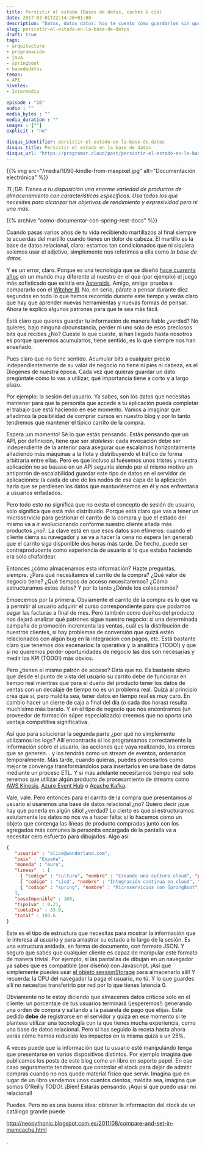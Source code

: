 ```yaml
---
title: Persistir el estado (Bases de datos, caches & cía)
date: 2017-03-01T22:14:20+01:00
description: "Datos, datos datos: hoy te cuento cómo guardarlos sin que a medio plazo tengas un problema de coste o escalabilidad."
slug: persistir-el-estado-en-la-base-de-datos
draft: true
tags:
- arquitectura
- programación
- java
- springboot
- basededatos
temas:
- API
niveles:
- Intermedio

episode : "16"
audio : ""
media_bytes : ""
media_duration : ""
images : [""]
explicit : "no"

disqus_identifier: persistir-el-estado-en-la-base-de-datos
disqus_title: Persistir el estado en la base de datos
disqus_url: "https://programar.cloud/post/persistir-el-estado-en-la-base-de-datos"
---
```


{{% img src="/media/1090-kindle-from-maxpixel.jpg" alt="Documentación electrónica" %}}

*TL;DR: Tienes a tu disposición una enorme variedad de productos de almacenamiento con características específicas. Usa todos los que necesites para alcanzar tus objetivos de rendimiento y expresividad pero ni uno más.*

{{% archive "como-documentar-con-spring-rest-docs" %}}

Cuando pasas varios años de tu vida recibiendo martillazos al final siempre te acuerdas del martillo cuando tienes un dolor de cabeza. El martillo es la base de datos relacional, claro: estamos tan condicionados que ni siquiera solemos usar el adjetivo, simplemente nos referimos a ella como *la base de datos*.

Y es un error, claro. Porque es una tecnología que se diseñó [hace cuarenta años](TODO!) en un mundo muy diferente al nuestro en el que (por ejemplo) el juego más sofisticado que existía era [Asteroids](TODO!). Amigo, amiga: prueba a compararlo con el [Witcher III](TODO!). No, en serio, párate a pensar durante diez segundos en todo lo que hemos recorrido durante este tiempo y verás claro que hay que aprender nuevas herramientas y nuevas formas de pensar. Ahora te explico algunos patrones para que te sea más fácil.
<!--more-->

Está claro que quieres guardar tu información de manera fiable ¿verdad? No quieres, bajo ninguna circunstancia, perder ni uno solo de esos preciosos bits que recibes ¿No? Cueste lo que cueste, si han  llegado hasta nosotros es porque queremos acumularlos, tiene sentido, es lo que siempre nos han enseñado.

Pues claro que no tiene sentido. Acumular bits a cualquier precio independientemente de su valor de negocio no tiene ni pies ni cabeza, es el Diógenes de nuestra época. Cada vez que quieras guardar un dato pregúntate cómo lo vas a utilizar, qué importancia tiene a corto y a largo plazo.

Por ejemplo: la sesión del usuario. Ya sabes, son los datos que necesitas mantener para que la personita que accede a tu aplicación pueda completar el trabajo que está haciendo en ese momento. Vamos a imaginar que añadimos la posibilidad de comprar cursos en nuestro blog y por lo tanto tendremos que mantener el típico carrito de la compra.

Espera ¡un momento! Sé lo que estás pensando. Estás pensando que un API, por definición, tiene que ser *stateless*: cada invocación debe ser independiente de la anterior para asegurar que escalamos horizontalmente añadiendo más máquinas a la flota y distribuyendo el tráfico de forma arbitraria entre ellas. Pero es que incluso si fuésemos unos tristes y nuestra aplicación no se basase en un API seguiría siendo por el mismo motivo un antipatrón de escalabilidad guardar este tipo de datos en el servidor de aplicaciones: la caída de uno de los nodos de esa capa de la aplicación haría que se perdiesen los datos que mantuviésemos en él y nos enfrentaría a usuarios enfadados.

Pero todo esto no significa que no exista el concepto de sesión de usuario, solo significa que está más distribuido. Porque está claro que vas a tener un microservicio para gestionar el carrito de la compra y que el estado del mismo va a ir evolucionando conforme nuestro cliente añada más productos ¿no?. La clave está en que esos datos son efímeros: cuando el cliente cierra su navegador y se va a hacer la cena no espera (en general) que el carrito siga disponible dos horas más tarde. De hecho, puede ser contraproducente como experiencia de usuario si lo que estaba haciendo era solo chafardear.

Entonces ¿cómo almacenamos esta información? Hazte preguntas, siempre. ¿Para qué necesitamos el carrito de la compra? ¿Qué valor de negocio tiene? ¿Qué tiempos de acceso necesitaremos? ¿Cómo estructuramos estos datos? Y por lo tanto ¿Dónde los colocaremos?

Empecemos por la primera. Obviamente el carrito de la compra es lo que va a permitir al usuario adquirir el curso correspondiente para que podamos pagar las facturas a final de mes. Pero también como dueños del producto nos dejará analizar qué patrones sigue nuestro negocio: si una determinada campaña de promoción incrementa las ventas, cuál es la distribución de nuestros clientes, si hay problemas de conversión que quizá estén relacionados con algún bug en la integración con pagos, etc. Está bastante claro que tenemos dos escenarios: la operativa y la analítica (TODO!) y que si no queremos perder oportunidades de negocio las dos son necesarias y medir los KPI (TODO!) más obvios.

Pero ¿tienen el mismo patrón de acceso? Diría que no. Es bastante obvio que desde el punto de vista del usuario su carrito debe de funcionar en tiempo real mientras que para el dueño del producto tener los datos  de ventas con un decalaje de tiempo no es un problema real. Quizá al principio crea que sí, pero maldita sea, tener datos en tiempo real es muy caro. En cambio hacer un cierre de caja a final del día (o cada dos horas) resulta muchísimo más barato. Y en el tipo de negocio que nos encontramos (un proveedor de formación súper especializado) creemos que no aporta una ventaja competitiva significativa.

Así que para solucionar la segunda parte ¿por qué no simplemente utilizamos los logs? Allí encontrarás si los programamos correctamente la información sobre el usuario, las acciones que vaya realizando, los errores que se generen... y los tendrás como un stream de eventos, ordenados temporalmente. Más tarde, cuando quieras, puedes procesarlos como mejor te convenga transformándolos para insertarlos en una base de datos mediante un proceso ETL. Y si más adelante necesitamos tiempo real solo tenemos que utilizar algún producto de procesamiento de streams como [AWS Kinesis](TODO!), [Azure Event Hub](TODO!) o [Apache Kafka](TODO!).

Vale, vale. Pero entonces para el carrito de la compra que presentamos al usuario sí usaremos una base de datos relacional ¿no? Quiero decir ¡que hay que ponerla en algún sitio! ¿verdad? Lo cierto es que si estructuramos astutamente los datos no nos va a hacer falta: si lo hacemos como un objeto que contenga las líneas de producto compradas junto con los agregados más comunes la personita encargada de la pantalla va a necesitar cero esfuerzo para dibujarlos. Algo así:

``` json
{
   "usuario" : "alice@wonderland.com",
   "pais" : "España",
   "moneda" : "euro",
   "lineas"  : [
     { "codigo" : "cultura", "nombre" : "Creando una cultura cloud", "precio" : 20 },
     { "codigo" : "cicd", "nombre" : "Integración continua en cloud", "precio" : 40 },
     { "codigo" : "spring", "nombre" : "Microservicios con SpringBoot", "precio" : 100 }     
   ],
   "baseImponible" : 160,
   "tipoIva" : 0.21,
   "cuotaIva" : 33.6,
   "total" : 193.6
}
```

Este es el tipo de estructura que necesitas para mostrar la información que le interesa al usuario y para arrastrar su estado a lo largo de la sesión. Es una estructura anidada, en forma de documento, con formato JSON. Y seguro que sabes que cualquier cliente es capaz de manipular este formato de manera trivial. Por ejemplo, si las pantallas de dibujan en un navegador ya sabes que es compatible (por diseño) con Javascript. ¡Así que simplemente puedes usar [el objeto sessionStorage](TODO!) para almacenarlo allí! Y recuerda: la CPU del navegador la paga el usuario, no tú. Y lo que guardes allí no necesitas transferirlo por red por lo que tienes latencia 0.

Obviamente no te estoy diciendo que almacenes datos críticos solo en el cliente: un porcentaje de tus usuarios terminará (¡esperemos!) generando una orden de compra y saltando a la pasarela de pago que elijas. Este pedido **debe** de registrarse en el servidor y quizá en ese momento sí te plantees utilizar una tecnología con la que tienes mucha experiencia, como una base de datos relacional. Pero si has seguido la receta hasta ahora verás cómo hemos reducido los impactos en la misma quizá a un 25%.

A veces puede que la información que tu usuario esté manipulando tenga que presentarse en varios dispositivos distintos. Por ejemplo imagina que publicamos los posts de este blog como un libro en soporte papel. En ese caso seguramente tendremos que controlar el stock para dejar de admitir compras cuando no nos quede material físico que servir. Imagina que en lugar de un libro vendemos unos cuantos cientos, maldita sea, imagina que somos O'Reilly TODO!. ¡Bien! Estarás pensando. ¡Aquí sí que puedo usar mi relacional!

Puedes. Pero no es una buena idea: obtener la información del stock de un catálogo grande puede

http://neopythonic.blogspot.com.es/2011/08/compare-and-set-in-memcache.html













.
